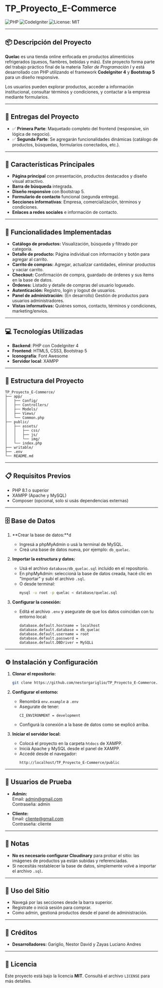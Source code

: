 # TP_Proyecto_E-Commerce

![PHP](https://img.shields.io/badge/php-8.x-blue)
![CodeIgniter](https://img.shields.io/badge/framework-CodeIgniter%204-red)
![License: MIT](https://img.shields.io/badge/license-MIT-green)

---

## 📦 Descripción del Proyecto

**Quelac** es una tienda online enfocada en productos alimenticios refrigerados (quesos, fiambres, bebidas y más). Este proyecto forma parte del trabajo práctico final de la materia _Taller de Programación I_ y está desarrollado con PHP utilizando el framework **CodeIgniter 4** y **Bootstrap 5** para un diseño responsive.

Los usuarios pueden explorar productos, acceder a información institucional, consultar términos y condiciones, y contactar a la empresa mediante formularios.

---

## 🚧 Entregas del Proyecto

- ✅ **Primera Parte**: Maquetado completo del frontend (responsive, sin lógica de negocio).
- ✅ **Segunda Parte**: Se agregarán funcionalidades dinámicas (catálogo de productos, búsquedas, formularios conectados, etc.).

---

## 🌟 Características Principales

- **Página principal** con presentación, productos destacados y diseño visual atractivo.
- **Barra de búsqueda** integrada.
- **Diseño responsive** con Bootstrap 5.
- **Formulario de contacto** funcional (segunda entrega).
- **Secciones informativas**: Empresa, comercialización, términos y condiciones.
- **Enlaces a redes sociales** e información de contacto.

---

## 🚀 Funcionalidades Implementadas

- **Catálogo de productos:** Visualización, búsqueda y filtrado por categoría.
- **Detalle de producto:** Página individual con información y botón para agregar al carrito.
- **Carrito de compras:** Agregar, actualizar cantidades, eliminar productos y vaciar carrito.
- **Checkout:** Confirmación de compra, guardado de órdenes y sus ítems en la base de datos.
- **Órdenes:** Listado y detalle de compras del usuario logueado.
- **Autenticación:** Registro, login y logout de usuarios.
- **Panel de administración:** (En desarrollo) Gestión de productos para usuarios administradores.
- **Vistas informativas:** Quiénes somos, contacto, términos y condiciones, marketing/envíos.

---

## 💻 Tecnologías Utilizadas

- **Backend**: PHP con CodeIgniter 4
- **Frontend**: HTML5, CSS3, Bootstrap 5
- **Iconografía**: Font Awesome
- **Servidor local**: XAMPP

---

## 📁 Estructura del Proyecto

```
TP_Proyecto_E-Commerce/
├── app/
│   ├── Config/
│   ├── Controllers/
│   ├── Models/
│   ├── Views/
│   └── Common.php
├── public/
│   ├── assets/
│   │   ├── css/
│   │   ├── js/
│   │   └── img/
│   └── index.php
├── writable/
├── .env
└── README.md
```

---

## 📋 Requisitos Previos

- PHP 8.1 o superior
- XAMPP (Apache y MySQL)
- Composer (opcional, solo si usás dependencias externas)

---

## 🗄️ Base de Datos

1. **Crear la base de datos:**d

   - Ingresá a phpMyAdmin o usá la terminal de MySQL.
   - Creá una base de datos nueva, por ejemplo: `db_quelac`.

2. **Importar la estructura y datos:**

   - Usá el archivo `database/db_quelac.sql` incluido en el repositorio.
   - En phpMyAdmin: seleccioná la base de datos creada, hacé clic en "Importar" y subí el archivo `.sql`.
   - O desde terminal:
     ```bash
     mysql -u root -p quelac < database/quelac.sql
     ```

3. **Configurar la conexión:**
   - Editá el archivo `.env` y asegurate de que los datos coincidan con tu entorno local:
     ```env
     database.default.hostname = localhost
     database.default.database = db_quelac
     database.default.username = root
     database.default.password =
     database.default.DBDriver = MySQLi
     ```

---

## ⚙️ Instalación y Configuración

1. **Clonar el repositorio:**

   ```bash
   git clone https://github.com/nestorgariglio/TP_Proyecto_E-Commerce.git
   ```

2. **Configurar el entorno:**

   - Renombrá `env.example` a `.env`
   - Asegurate de tener:
     ```env
     CI_ENVIRONMENT = development
     ```
   - Configurá la conexión a la base de datos como se explicó arriba.

3. **Iniciar el servidor local:**
   - Colocá el proyecto en la carpeta `htdocs` de XAMPP.
   - Iniciá Apache y MySQL desde el panel de XAMPP.
   - Accedé desde el navegador:
     ```
     http://localhost/TP_Proyecto_E-Commerce/public
     ```

---

## 👤 Usuarios de Prueba

- **Admin:**  
  Email: admin@gmail.com  
  Contraseña: admin

- **Cliente:**  
  Email: cliente@gmail.com  
  Contraseña: cliente

---

## 📝 Notas

- **No es necesario configurar Cloudinary** para probar el sitio: las imágenes de productos ya están subidas y referenciadas.
- Si necesitás restablecer la base de datos, simplemente volvé a importar el archivo `.sql`.

---

## 🚀 Uso del Sitio

- Navegá por las secciones desde la barra superior.
- Registrate o iniciá sesión para comprar.
- Como admin, gestioná productos desde el panel de administración.

---

## 👤 Créditos

- **Desarrolladores:** Gariglio, Nestor David y Zayas Luciano Andres

---

## 📝 Licencia

Este proyecto está bajo la licencia **MIT**. Consultá el archivo `LICENSE` para más detalles.
